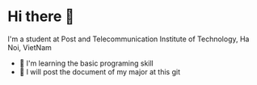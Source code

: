 # Hi there 👋

I'm a student at Post and Telecommunication Institute of Technology, Ha Noi, VietNam


- 🌱 I'm learning the basic programing skill
- 📁 I will post the document of my major at this git

